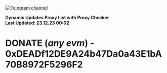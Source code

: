 [![Telegram channel](https://img.shields.io/endpoint?url=https://runkit.io/damiankrawczyk/telegram-badge/branches/master?url=https://t.me/n4z4v0d)](https://t.me/n4z4v0d) 

**Dynamic Updates Proxy List with Proxy Checker**  
**Last Updated: 23.12.23 00:02**

# DONATE (_any evm_) - 0xDEADf12DE9A24b47Da0a43E1bA70B8972F5296F2
